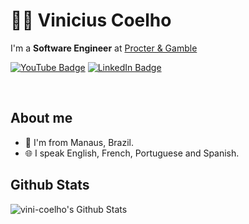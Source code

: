 # 🐱‍👤 Vinicius Coelho

I'm a **Software Engineer** at [Procter & Gamble](https://github.com/procter-gamble)

[![YouTube Badge](https://img.shields.io/badge/Instagram-E4405F?style=for-the-badge&logo=instagram&logoColor=white)](https://instagram.com/vinicius.coelhoo)
[![LinkedIn Badge](https://img.shields.io/badge/LinkedIn-0077B5?style=for-the-badge&logo=linkedin&logoColor=white)](https://linkedin.com/in/viniciustcoelho)

<br>

## About me

<ul>
    <li> 📍 I'm from Manaus, Brazil.</li>
    <li> 🌐 I speak English, French, Portuguese and Spanish.</li>
  </ul>

## Github Stats

<img align="center" src="https://github-readme-stats.vercel.app/api?username=vini-coelho&include_all_commits=true&count_private=true&show_icons=true&line_height=20&title_color=bf94ff&icon_color=bf94ff&text_color=FFFFFF&bg_color=0,222222,111111" alt="vini-coelho's Github Stats">

